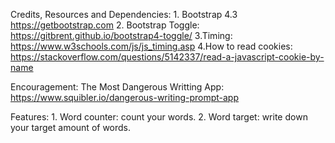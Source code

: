 Credits, Resources and Dependencies:
        1. Bootstrap 4.3 https://getbootstrap.com
        2. Bootstrap Toggle: https://gitbrent.github.io/bootstrap4-toggle/
        3.Timing: https://www.w3schools.com/js/js_timing.asp
        4.How to read cookies: https://stackoverflow.com/questions/5142337/read-a-javascript-cookie-by-name
        
Encouragement: 
        The Most Dangerous Writting App: https://www.squibler.io/dangerous-writing-prompt-app

Features: 
        1. Word counter: count your words.
        2. Word target: write down your target amount of words.

